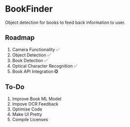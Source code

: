 # BookFinder
Object detection for books to feed back information to user.

## Roadmap
1. Camera Functionality ✅
2. Object Detection ✅
3. Book Detection ✅
4. Optical Character Recognition ✅
5. Book API Integration ❎

## To-Do
1. Improve Book ML Model
2. Impove OCR Feedback
3. Optimise Code
4. Make UI Pretty
5. Compile Licenses
